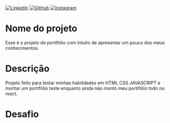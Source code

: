 [![LinkedIn](https://img.shields.io/badge/LinkedIn-0077B5?style=for-the-badge&logo=linkedin&logoColor=white)](https://www.linkedin.com/in/kayothyerre/)
[![GitHub](https://img.shields.io/badge/GitHub-100000?style=for-the-badge&logo=github&logoColor=white)](https://github.com/KayoThyerre)
[![Instagram](https://img.shields.io/badge/Instagram-E4405F?style=for-the-badge&logo=instagram&logoColor=white)](https://www.instagram.com/kayoalarcon/)

# Nome do projeto

Esse é o projeto de portifólio com intuito de apresentar um pouco dos meus conhecimentos. 

# Descrição

Projeto feito para testar minhas habilidades em HTML CSS JAVASCRIPT e montar um portifólio teste enquanto ainda não monto meu portifólio todo no react.

# Desafio

